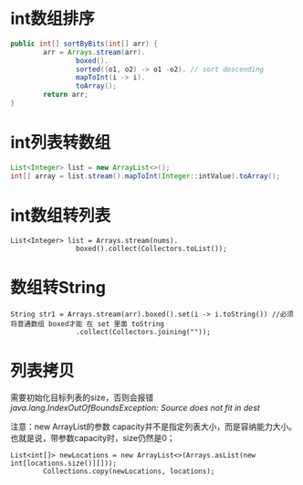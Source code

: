 # int数组排序

```java
public int[] sortByBits(int[] arr) {
        arr = Arrays.stream(arr).
                boxed().
                sorted((o1, o2) -> o1 -o2). // sort descending
                mapToInt(i -> i).
                toArray();
        return arr;
}
```

# int列表转数组

```java
List<Integer> list = new ArrayList<>();
int[] array = list.stream().mapToInt(Integer::intValue).toArray();
```

# int数组转列表

```
List<Integer> list = Arrays.stream(nums).
                boxed().collect(Collectors.toList());
```

# 数组转String

```
String str1 = Arrays.stream(arr).boxed().set(i -> i.toString()) //必须将普通数组 boxed才能 在 set 里面 toString
				.collect(Collectors.joining(""));

```

# 列表拷贝

需要初始化目标列表的size，否则会报错 *java.lang.IndexOutOfBoundsException: Source does not fit in dest* 

注意：new ArrayList的参数 capacity并不是指定列表大小，而是容纳能力大小。也就是说，带参数capacity时，size仍然是0；

```
List<int[]> newLocations = new ArrayList<>(Arrays.asList(new int[locations.size()][]));
        Collections.copy(newLocations, locations);
```


